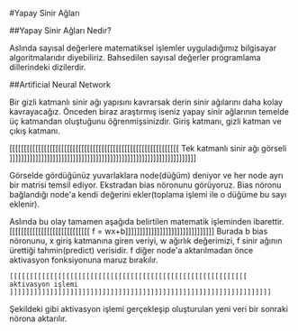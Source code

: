 #Yapay Sinir Ağları

##Yapay Sinir Ağları Nedir?

  Aslında sayısal değerlere matematiksel işlemler uyguladığımız bilgisayar algoritmalarıdır diyebiliriz. Bahsedilen sayısal 
  değerler programlama dillerindeki dizilerdir.

##Artificial Neural Network
  
  Bir gizli katmanlı sinir ağı yapısını kavrarsak derin sinir ağılarını daha kolay kavrayacağız. Önceden biraz araştırmış 
  iseniz yapay sinir ağlarının temelde üç katmandan oluştuğunu öğrenmişsinizdir. Giriş katmanı, gizli katman ve çıkış katmanı.
  
  [[[[[[[[[[[[[[[[[[[[[[[[[[[[[[[[[[[[[[[[[[[[[[[[[[[[[[[[[[[   Tek katmanlı sinir ağı görseli    ]]]]]]]]]]]]]]]]]]]]]]]]]]]]]]]]]]]]]]]]]]]]]]]]]]]]]]]]]]]]]]]]]
  
  
  Görselde gördüğünüz yuvarlaklara node(düğüm) deniyor ve her node ayrı bir matrisi temsil ediyor. Ekstradan bias nöronunu
  görüyoruz. Bias nöronu bağlandığı node'a kendi değerini ekler(toplama işlemi ile o düğüme bu sayı eklenir).
  
  Aslında bu olay tamamen aşağıda belirtilen matematik işleminden ibarettir.
  [[[[[[[[[[[[[[[[[[[[[[[[[[[[ f = wx+b]]]]]]]]]]]]]]]]]]]]]]]]]]]]]]]
  Burada b bias nöronunu, x giriş katmanına giren veriyi, w ağırlık değerimizi, f sinir ağının ürettiği tahmin(predict)
  verisidir. f diğer node'a aktarılmadan önce aktivasyon fonksiyonuna maruz bırakılır.
  
    [[[[[[[[[[[[[[[[[[[[[[[[[[[[[[[[[[[[[[[[[[[[[[[[[[[[[[[[[[[   aktivasyon işlemi    ]]]]]]]]]]]]]]]]]]]]]]]]]]]]]]]]]]]]]]]]]]]]]]]]]]]]]]]]]]]]]]]]]
  
  Şekildeki gibi aktivasyon işlemi gerçekleşip oluşturulan yeni veri bir sonraki nörona aktarılır.
